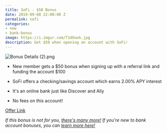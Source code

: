 ```yaml
---
title: SoFi - $50 Bonus
date: 2019-09-08 22:00:00 Z
permalink: sofi
categories:
- new
- bank-bonus
image: https://i.imgur.com/T1dOuok.jpg
description: Get $50 when opening an account with SoFi!
---
```


![Bonus Details (2).png](/uploads/Bonus%20Details%20(2).png)

* New member gets a $50 bonus when signing up with a referral link and funding the account $100

* SoFi offers a checking/savings account which earns 2.00% APY interest

* It's an online bank just like Discover and Ally
* No fees on this account!

[Offer Link](https://www.sofi.com/share/money/2501161/)



*If this bonus is not for you, [there's many more!](https://atl.deals/bank-bonus) If you're new to bank account bonuses, you can [learn more here!](https://atl.deals/bankbonuses)*